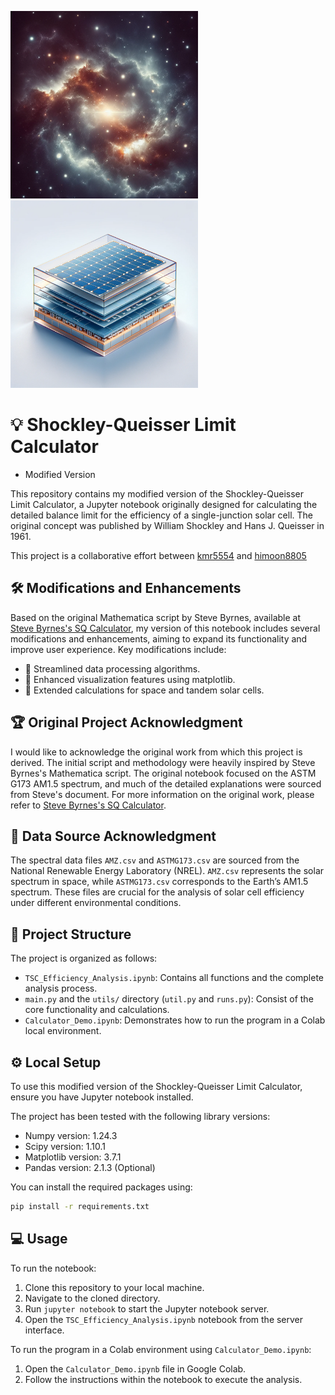 <p float="left">
  <img src="img/Space.png" width="300" />
  <img src="img/TSC.png" width="300" />
</p>

# :bulb: Shockley-Queisser Limit Calculator 
- Modified Version

This repository contains my modified version of the Shockley-Queisser Limit Calculator, a Jupyter notebook originally designed for calculating the detailed balance limit for the efficiency of a single-junction solar cell. The original concept was published by William Shockley and Hans J. Queisser in 1961.

This project is a collaborative effort between [kmr5554](https://github.com/kmr5554) and [himoon8805](https://github.com/himoon8805)

## :hammer_and_wrench: Modifications and Enhancements

Based on the original Mathematica script by Steve Byrnes, available at [Steve Byrnes's SQ Calculator](link-to-original-calculator), my version of this notebook includes several modifications and enhancements, aiming to expand its functionality and improve user experience. Key modifications include:

- :rocket: Streamlined data processing algorithms.
- :art: Enhanced visualization features using matplotlib.
- :stars: Extended calculations for space and tandem solar cells.

## :trophy: Original Project Acknowledgment

I would like to acknowledge the original work from which this project is derived. The initial script and methodology were heavily inspired by Steve Byrnes's Mathematica script. The original notebook focused on the ASTM G173 AM1.5 spectrum, and much of the detailed explanations were sourced from Steve's document. For more information on the original work, please refer to [Steve Byrnes's SQ Calculator](link-to-original-calculator).

## :scroll: Data Source Acknowledgment

The spectral data files `AMZ.csv` and `ASTMG173.csv` are sourced from the National Renewable Energy Laboratory (NREL). `AMZ.csv` represents the solar spectrum in space, while `ASTMG173.csv` corresponds to the Earth’s AM1.5 spectrum. These files are crucial for the analysis of solar cell efficiency under different environmental conditions.

## :file_folder: Project Structure

The project is organized as follows:

- `TSC_Efficiency_Analysis.ipynb`: Contains all functions and the complete analysis process.
- `main.py` and the `utils/` directory (`util.py` and `runs.py`): Consist of the core functionality and calculations.
- `Calculator_Demo.ipynb`: Demonstrates how to run the program in a Colab local environment.

## :gear: Local Setup

To use this modified version of the Shockley-Queisser Limit Calculator, ensure you have Jupyter notebook installed.

The project has been tested with the following library versions:

- Numpy version: 1.24.3
- Scipy version: 1.10.1
- Matplotlib version: 3.7.1
- Pandas version: 2.1.3 (Optional)

You can install the required packages using:

```bash
pip install -r requirements.txt
```

## :computer: Usage

To run the notebook:

1. Clone this repository to your local machine.
2. Navigate to the cloned directory.
3. Run `jupyter notebook` to start the Jupyter notebook server.
4. Open the `TSC_Efficiency_Analysis.ipynb` notebook from the server interface.

To run the program in a Colab environment using `Calculator_Demo.ipynb`:

1. Open the `Calculator_Demo.ipynb` file in Google Colab.
2. Follow the instructions within the notebook to execute the analysis.

